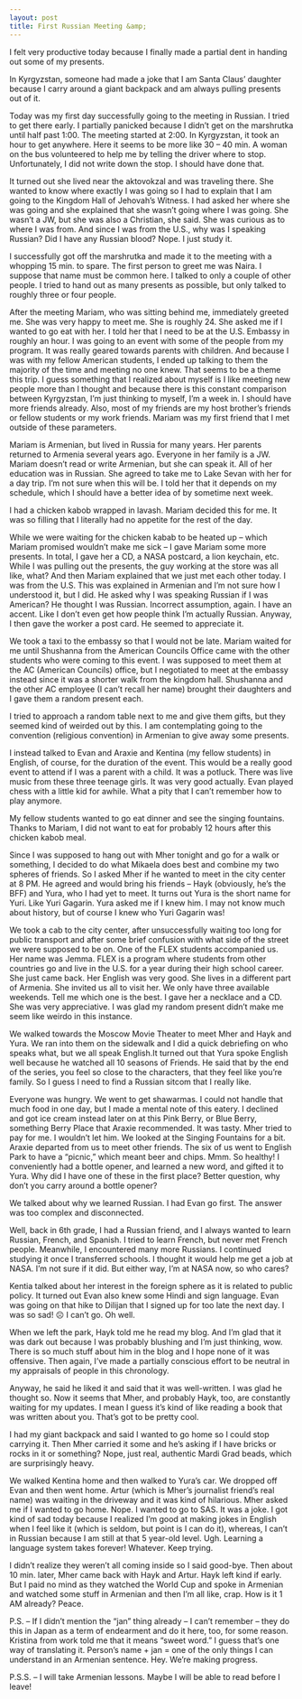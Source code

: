 ```yaml
---
layout: post
title: First Russian Meeting &amp; 
---
```


I felt very productive today because I finally made a partial dent in handing out some of my presents. 

In Kyrgyzstan, someone had made a joke that I am Santa Claus’ daughter because I carry around a giant backpack and am always pulling presents out of it.

Today was my first day successfully going to the meeting in Russian. I tried to get there early. I partially panicked because I didn’t get on the marshrutka until half past 1:00. The meeting started at 2:00. In Kyrgyzstan, it took an hour to get anywhere. Here it seems to be more like 30 – 40 min. A woman on the bus volunteered to help me by telling the driver where to stop. Unfortunately, I did not write down the stop. I should have done that.

It turned out she lived near the aktovokzal and was traveling there. She wanted to know where exactly I was going so I had to explain that I am going to the Kingdom Hall of Jehovah’s Witness. I had asked her where she was going and she explained that she wasn’t going where I was going. She wasn’t a JW, but she was also a Christian, she said. She was curious as to where I was from. And since I was from the U.S., why was I speaking Russian? Did I have any Russian blood? Nope. I just study it.

I successfully got off the marshrutka and made it to the meeting with  a whopping 15 min. to spare. The first person to greet me was Naira. I suppose that name must be common here. I talked to only a couple of other people. I tried to hand out as many presents as possible, but only talked to roughly three or four people. 

After the meeting Mariam, who was sitting behind me, immediately greeted me. She was very happy to meet me. She is roughly 24. She asked me if I wanted to go eat with her. I told her that I need to be at the U.S. Embassy in roughly an hour. I was going to an event with some of the people from my program. It was really geared towards parents with children. And because I was with my fellow American students, I ended up talking to them the majority of the time and meeting no one knew. That seems to be a theme this trip. I guess something that I realized about myself is I like meeting new people more than I thought and because there is this constant comparison between Kyrgyzstan, I’m just thinking to myself, I’m a week in. I should have more friends already. Also, most of my friends are my host brother’s friends or fellow students or my work friends. Mariam was my first friend that I met outside of these parameters. 

Mariam is Armenian, but lived in Russia for many years. Her parents returned to Armenia several years ago. Everyone in her family is a JW. Mariam doesn’t read or write Armenian, but she can speak it. All of her education was in Russian. She agreed to take me to Lake Sevan with her for a day trip. I’m not sure when this will be. I told her that it depends on my schedule, which I should have a better idea of by sometime next week.

I had a chicken kabob wrapped in lavash. Mariam decided this for me. It was so filling that I literally had no appetite for the rest of the day.

While we were waiting for the chicken kabab to be heated up – which Mariam promised wouldn’t make me sick – I gave Mariam some more presents. In total, I gave her a CD, a NASA postcard, a lion keychain, etc. While I was pulling out the presents, the guy working at the store was all like, what? And then Mariam explained that we just met each other today. I was from the U.S. This was explained in Armenian and I’m not sure how I understood it, but I did. He asked why I was speaking Russian if I was American? He thought I was Russian. Incorrect assumption, again. I have an accent. Like I don’t even get how people think I’m actually Russian. Anyway, I then gave the worker a post card. He seemed to appreciate it.

We took a taxi to the embassy so that I would not be late. Mariam waited for me until Shushanna from the American Councils Office came with the other students who were coming to this event. I was supposed to meet them at the AC (American Councils) office, but I negotiated to meet at the embassy instead since it was a shorter walk from the kingdom hall. Shushanna and the other AC employee (I can’t recall her name) brought their daughters and I gave them a random present each.

I tried to approach a random table next to me and give them gifts, but they seemed kind of weirded out by this. I am contemplating going to the convention (religious convention) in Armenian to give away some presents. 

I instead talked to Evan and Araxie and Kentina (my fellow students) in English, of course, for the duration of the event. This would be a really good event to attend if I was a parent with a child. It was a potluck. There was live music from these three teenage girls. It was very good actually. Evan played chess with a little kid for awhile. What a pity that I can’t remember how to play anymore.

My fellow students wanted to go eat dinner and see the singing fountains. Thanks to Mariam, I did not want to eat for probably 12 hours after this chicken kabob meal. 

Since I was supposed to hang out with Mher tonight and go for a walk or something, I decided to do what Mikaela does best and combine my two spheres of friends. So I asked Mher if he wanted to meet in the city center at 8 PM. He agreed and would bring his friends – Hayk (obviously, he’s the BFF) and Yura, who I had yet to meet. It turns out Yura is the short name for Yuri. Like Yuri Gagarin. Yura asked me if I knew him. I may not know much about history, but of course I knew who Yuri Gagarin was! 

We took a cab to the city center, after unsuccessfully waiting too long for public transport and after some brief confusion with what side of the street we were supposed to be on. One of the FLEX students accompanied us. Her name was Jemma. FLEX is a program where students from other countries go and live in the U.S. for a year during their high school career. She just came back. Her English was very good. She lives in a different part of Armenia. She invited us all to visit her. We only have three available weekends. Tell me which one is the best. I gave her a necklace and a CD. She was very appreciative. I was glad my random present didn’t make me seem like weirdo in this instance.

We walked towards the Moscow Movie Theater to meet Mher and Hayk and Yura. We ran into them on the sidewalk and I did a quick debriefing on who speaks what, but we all speak English.It turned out that Yura spoke English well because he watched all 10 seasons of Friends. He said that by the end of the series, you feel so close to the characters, that they feel like you’re family. So I guess I need to find a Russian sitcom that I really like. 

Everyone was hungry. We went to get shawarmas. I could not handle that much food in one day, but I made a mental note of this eatery. I declined and got ice cream instead later on at this Pink Berry, or Blue Berry, something Berry Place that Araxie recommended. It was tasty. Mher tried to pay for me. I wouldn’t let him. We looked at the Singing Fountains for a bit. Araxie departed from us to meet other friends. The six of us went to English Park to have a “picnic,” which meant beer and chips. Mmm. So healthy! I conveniently had a bottle opener, and learned a new word, and gifted it to Yura. Why did I have one of these in the first place? Better question, why don’t you carry around a bottle opener? 

We talked about why we learned Russian. I had Evan go first. The answer was too complex and disconnected.

Well, back in 6th grade, I had a Russian friend, and I always wanted to learn Russian, French, and Spanish. I tried to learn French, but never met French people. Meanwhile, I encountered many more Russians. I continued studying it once I transferred schools. I thought it would help me get a job at NASA. I’m not sure if it did. But either way, I’m at NASA now, so who cares?

Kentia talked about her interest in the foreign sphere as it is related to public policy. It turned out Evan also knew some Hindi and sign language.  Evan was going on that hike to Dilijan that I signed up for too late the next day. I was so sad! ☹ I can’t go. Oh well.

When we left the park, Hayk told me he read my blog. And I’m glad that it was dark out because I was probably blushing and I’m just thinking, wow. There is so much stuff about him in the blog and I hope none of it was offensive. Then again, I’ve made a partially conscious effort to be neutral in my appraisals of people in this chronology. 

Anyway, he said he liked it and said that it was well-written. I was glad he thought so. Now it seems that Mher, and probably Hayk, too, are constantly waiting for my updates. I mean I guess it’s kind of like reading a book that was written about you. That’s got to be pretty cool. 

I had my giant backpack and said I wanted to go home so I could stop carrying it. Then Mher carried it some and he’s asking if I have bricks or rocks in it or something? Nope, just real, authentic Mardi Grad beads, which are surprisingly heavy.

We walked Kentina home and then walked to Yura’s car. We dropped off Evan and then went home. Artur (which is Mher’s journalist friend’s real name) was waiting in the driveway and it was kind of hilarious. Mher asked me if I wanted to go home. Nope. I wanted to go to SAS. It was a joke. I got kind of sad today because I realized I’m good at making jokes in English when I feel like it (which is seldom, but point is I can do it), whereas, I can’t in Russian because I am still at that 5 year-old level. Ugh. Learning a language system takes forever! Whatever. Keep trying. 

I didn’t realize they weren’t all coming inside so I said good-bye. Then about 10 min. later, Mher came back with Hayk and Artur. Hayk left kind if early. But I paid no mind as they watched the World Cup and spoke in Armenian and watched some stuff in Armenian and then I’m all like, crap. How is it 1 AM already? 
Peace.

P.S. – If I didn’t mention the “jan” thing already – I can’t remember – they do this in Japan as a term of endearment and do it here, too, for some reason. Kristina from work told me that it means “sweet word.” I guess that’s one way of translating it. Person’s name + jan = one of the only things I can understand in an Armenian sentence. Hey. We’re making progress.

P.S.S. – I will take Armenian lessons. Maybe I will be able to read before I leave!

